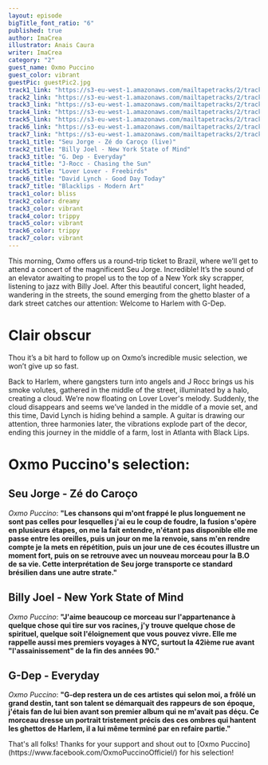 ```yaml
---
layout: episode
bigTitle_font_ratio: "6"
published: true
author: ImaCrea
illustrator: Anais Caura
writer: ImaCrea
category: "2"
guest_name: Oxmo Puccino
guest_color: vibrant
guestPic: guestPic2.jpg
track1_link: "https://s3-eu-west-1.amazonaws.com/mailtapetracks/2/track1.mp3"
track2_link: "https://s3-eu-west-1.amazonaws.com/mailtapetracks/2/track2.mp3"
track3_link: "https://s3-eu-west-1.amazonaws.com/mailtapetracks/2/track3.mp3"
track4_link: "https://s3-eu-west-1.amazonaws.com/mailtapetracks/2/track4.mp3"
track5_link: "https://s3-eu-west-1.amazonaws.com/mailtapetracks/2/track5.mp3"
track6_link: "https://s3-eu-west-1.amazonaws.com/mailtapetracks/2/track6.mp3"
track7_link: "https://s3-eu-west-1.amazonaws.com/mailtapetracks/2/track7.mp3"
track1_title: "Seu Jorge - Zé do Caroço (live)"
track2_title: "Billy Joel - New York State of Mind"
track3_title: "G. Dep - Everyday"
track4_title: "J-Rocc - Chasing the Sun"
track5_title: "Lover Lover - Freebirds"
track6_title: "David Lynch - Good Day Today"
track7_title: "Blacklips - Modern Art"
track1_color: bliss
track2_color: dreamy
track3_color: vibrant
track4_color: trippy
track5_color: vibrant
track6_color: trippy
track7_color: vibrant
---
```

<p id="introduction">This morning, Oxmo offers us a round-trip ticket to Brazil, where we’ll get to attend a concert of the magnificent Seu Jorge. Incredible! It’s the sound of an elevator awaiting to propel us to the top of a New York sky scrapper, listening to jazz with Billy Joel. After this beautiful concert, light headed, wandering in the streets, the sound emerging from the ghetto blaster of a dark street catches our attention: Welcome to Harlem with G-Dep.</p>

# Clair obscur

Thou it’s a bit hard to follow up on Oxmo’s incredible music selection, we won’t give up so fast.

Back to Harlem, where gangsters turn into angels and J Rocc brings us his smoke volutes, gathered in the middle of the street, illuminated by a halo, creating a cloud. We’re now floating on Lover Lover's melody. Suddenly, the cloud disappears and seems we’ve landed in the middle of a movie set, and this time, David Lynch is hiding behind a sample. A guitar is drawing our attention, three harmonies later, the vibrations explode part of the decor, ending this journey in the middle of a farm, lost in Atlanta with Black Lips.
 
# Oxmo Puccino's selection:

## Seu Jorge - Zé do Caroço

_Oxmo Puccino_: **"**Les chansons qui m'ont frappé le plus longuement ne sont pas celles pour lesquelles j'ai eu le coup de foudre, la fusion s'opère en plusieurs étapes, on me la fait entendre, n'étant pas disponible elle me passe entre les oreilles, puis un jour on me la renvoie, sans m'en rendre compte je la mets en répétition, puis un jour une de ces écoutes illustre un moment fort, puis on se retrouve avec un nouveau morceau pour la B.O de sa vie. Cette interprétation de Seu jorge transporte ce standard brésilien dans une autre strate.**"**


## Billy Joel - New York State of Mind

_Oxmo Puccino_: **"**J'aime beaucoup ce morceau sur l'appartenance à quelque chose qui tire sur vos racines, j'y trouve quelque chose de spirituel, quelque soit l'éloignement que vous pouvez vivre. Elle me rappelle aussi mes premiers voyages à NYC, surtout la 42ième rue avant "l'assainissement" de la fin des années 90.**"**

## G-Dep - Everyday

_Oxmo Puccino_: **"**G-dep restera un de ces artistes qui selon moi, a frôlé un grand destin, tant son talent se démarquait des rappeurs de son époque, j'étais fan de lui bien avant son premier album qui ne m'avait pas déçu. Ce morceau dresse un portrait tristement précis des ces ombres qui hantent les ghettos de Harlem, il a lui même terminé par en refaire partie.**"**


<p id="outroduction">That's all folks! Thanks for your support and shout out to [Oxmo Puccino](https://www.facebook.com/OxmoPuccinoOfficiel/) for his selection!</p>
